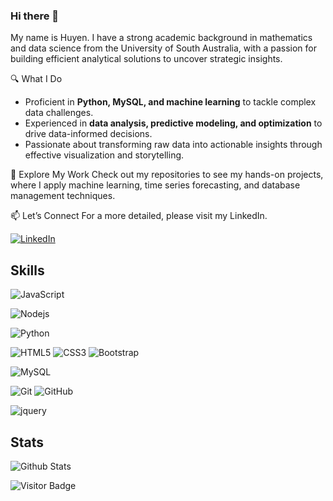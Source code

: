 ### Hi there 👋

My name is Huyen. I have a strong academic background in mathematics and data science from the University of South Australia, with a passion for building efficient analytical solutions to uncover strategic insights.

🔍 What I Do

+ Proficient in __Python, MySQL, and machine learning__ to tackle complex data challenges.
+ Experienced in __data analysis, predictive modeling, and optimization__ to drive data-informed decisions.
+ Passionate about transforming raw data into actionable insights through effective visualization and storytelling.
  
📌 Explore My Work
Check out my repositories to see my hands-on projects, where I apply machine learning, time series forecasting, and database management techniques.

📫 Let’s Connect
For a more detailed, please visit my LinkedIn.

[![LinkedIn](https://img.shields.io/badge/linkedin-%230077B5.svg?style=for-the-badge&logo=linkedin&logoColor=white)](https://www.linkedin.com/in/huyen-pham-b1a75bab/)

## Skills

![JavaScript](https://img.shields.io/badge/-JavaScript-black?style=flat-square&logo=javascript)

![Nodejs](https://img.shields.io/badge/-Nodejs-black?style=flat-square&logo=Node.js)


![Python](https://img.shields.io/badge/-Python-black?style=flat-square&logo=Python)

![HTML5](https://img.shields.io/badge/-HTML5-E34F26?style=flat-square&logo=html5&logoColor=white)
![CSS3](https://img.shields.io/badge/-CSS3-1572B6?style=flat-square&logo=css3)
![Bootstrap](https://img.shields.io/badge/-Bootstrap-563D7C?style=flat-square&logo=bootstrap)

![MySQL](https://img.shields.io/badge/-MySQL-black?style=flat-square&logo=mysql)

![Git](https://img.shields.io/badge/-Git-black?style=flat-square&logo=git)
![GitHub](https://img.shields.io/badge/-GitHub-181717?style=flat-square&logo=github)

![jquery](https://img.shields.io/badge/jQuery-0769AD?style=flat-square&logo=jquery&logoColor=white)


## Stats

![Github Stats](https://github-readme-stats.vercel.app/api?username=HuyenThiThu-Pham&count_private=true&show_icons=true&include_all_commits=true&theme=prussian&layout=compact)

![Visitor Badge](https://visitor-badge.laobi.icu/badge?page_id=HuyenThiThu-Pham.HuyenThiThu-Pham)
